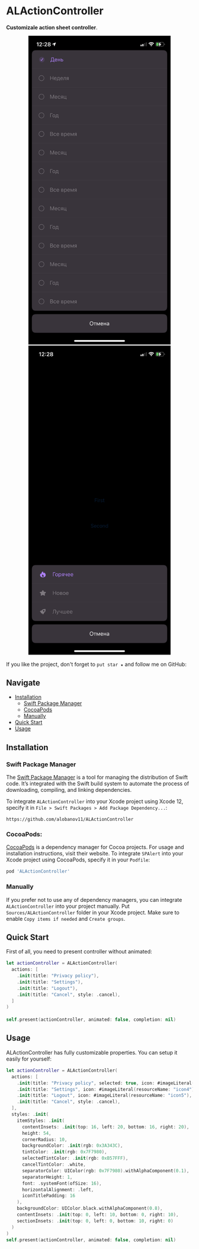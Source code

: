 # ALActionController

**Customizale action sheet controller**. 

<p align="center">
	<img src="Screenshot_1.PNG" width="384" />
	<img src="Screenshot_2.PNG" width="384" />
</p>

If you like the project, don't forget to `put star ★` and follow me on GitHub:

## Navigate

- [Installation](#installation)
    - [Swift Package Manager](#swift-package-manager)
    - [CocoaPods](#cocoapods)
    - [Manually](#manually)
- [Quick Start](#quick-start)
- [Usage](#usage)

## Installation

### Swift Package Manager

The [Swift Package Manager](https://swift.org/package-manager/) is a tool for managing the distribution of Swift code. It’s integrated with the Swift build system to automate the process of downloading, compiling, and linking dependencies.

To integrate `ALActionController` into your Xcode project using Xcode 12, specify it in `File > Swift Packages > Add Package Dependency...`:

```ogdl
https://github.com/alobanov11/ALActionController
```

### CocoaPods:

[CocoaPods](https://cocoapods.org) is a dependency manager for Cocoa projects. For usage and installation instructions, visit their website. To integrate `SPAlert` into your Xcode project using CocoaPods, specify it in your `Podfile`:

```ruby
pod 'ALActionController'
```

### Manually

If you prefer not to use any of dependency managers, you can integrate `ALActionController` into your project manually. Put `Sources/ALActionController` folder in your Xcode project. Make sure to enable `Copy items if needed` and `Create groups`.

## Quick Start

First of all, you need to present controller without animated: 

```swift
let actionController = ALActionController(
  actions: [
    .init(title: "Privacy policy"),
    .init(title: "Settings"),
    .init(title: "Logout"),
    .init(title: "Cancel", style: .cancel),
  ]
)

self.present(actionController, animated: false, completion: nil)
```

## Usage

ALActionController has fully customizable properties. You can setup it easily for yourself:

```swift
let actionController = ALActionController(
  actions: [
    .init(title: "Privacy policy", selected: true, icon: #imageLiteral(resourceName: "icon3")),
    .init(title: "Settings", icon: #imageLiteral(resourceName: "icon4")),
    .init(title: "Logout", icon: #imageLiteral(resourceName: "icon5"), handler: { [weak self] in self?.onLogout?() }),
    .init(title: "Cancel", style: .cancel),
  ],
  styles: .init(
    itemStyles: .init(
      contentInsets: .init(top: 16, left: 20, bottom: 16, right: 20),
      height: 54,
      cornerRadius: 10,
      backgroundColor: .init(rgb: 0x3A343C),
      tintColor: .init(rgb: 0x7F7980),
      selectedTintColor: .init(rgb: 0xB57FFF),
      cancelTintColor: .white,
      separatorColor: UIColor(rgb: 0x7F7980).withAlphaComponent(0.1),
      separatorHeight: 1,
      font: .systemFont(ofSize: 16),
      horizontalAlignment: .left,
      iconTitlePadding: 16
    ),
    backgroundColor: UIColor.black.withAlphaComponent(0.8),
    contentInsets: .init(top: 0, left: 10, bottom: 0, right: 10),
    sectionInsets: .init(top: 0, left: 0, bottom: 10, right: 0)
  )
)
self.present(actionController, animated: false, completion: nil)
```
